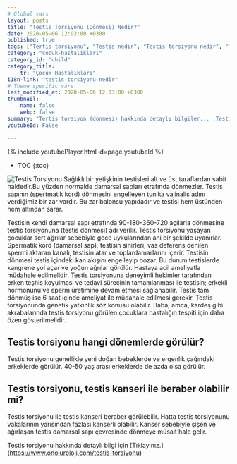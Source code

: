 ```yaml
---
# Global vars
layout: posts
title: "Testis Torsiyonu (Dönmesi) Nedir?"
date: 2020-05-06 12:03:00 +0300
published: true
tags: ["Tertis torsiyonu", "Testis nedir", "Testis torsiyonu nedir", "Testis torsiyonu testis kanseri", "testis torsiyonu tipi", "Testis torsiyonu erken müdahale", "Testis torsiyonu teşhis", "Testis torsiyonu tedavi", "Testis torsiyonu ameliyat" , "testis dönmesi", "testis torsiyonu ne zaman", "testis torsiyonu neden", "testis torsiyonu acil", "testis torsiyonu belirti", "testis torsiyonu ultrasonografi", "testis torsiyonu tipi" , "testis torsiyonu tedavi", "testis torsiyonu çözüm", "testis dönmesi ameliyatı", "testis dönmesi tedavi"]
category: "cocuk-hastaliklari"
category_id: "child"
category_title:
    tr: "Çocuk Hastalıkları"
i18n-link: "testis-torsiyonu-nedir"
# Theme specific vars
last_modified_at: 2020-05-06 12:03:00 +0300
thumbnail:
    name: false
    webp: false
summary: "Tertis torsiyon (dönmesi) hakkında detaylı bilgiler... ,Testis nedir?, Testiste ağrı ve şişliklerin nedenleri? , Testis torsiyonu nedir?, Testis torsiyonu testis kanseriyle birlikte olur mu? , Kaç tip testis torsiyon vardır? , Testis torsiyonunda erken müdahale? , Testis torsiyonu teşhisi ve tedavisi, Testis torsiyonu ameliyatı"
youtubeId: False

---
```

{% include youtubePlayer.html id=page.youtubeId %}

* TOC
{:toc}

![Testis Torsiyonu](/assets/img/testistorsiyonunedir.jpeg)
Sağlıklı bir yetişkinin testisleri alt ve üst taraflardan sabit haldedir.Bu yüzden normalde damarsal sapları etrafında dönmezler. Testis sapının (spertmatik kord) dönmesini engelleyen tunika vajinalis adını verdiğimiz bir zar vardır. Bu zar balonsu yapıdadır ve testisi hem üstünden hem altından sarar.

Testisin kendi damarsal sapı etrafında 90-180-360-720 açılarla dönmesine testis torsiyonuna (testis dönmesi) adı verilir. Testis torsiyonu yaşayan çocuklar sert ağrılar sebebiyle gece uykularından ani bir şekilde uyanırlar. Spermatik kord (damarsal sap); testisin sinirleri, vas deferens denilen spermi aktaran kanalı, testisin atar ve toplardamarlarını içerir. Testisin dönmesi testis içindeki kan akışını engelleyip bozar. Bu durum testislerde kangrene yol açar ve yoğun ağrılar görülür. Hastaya acil ameliyatla müdahale edilmelidir. Testis torsiyonuna deneyimli hekimler tarafından erken teşhis koyulması ve tedavi sürecinin tamamlanması ile testisin; erkekli hormonunu ve sperm üretimine devam etmesi sağlanabilir. Testis tam dönmüş ise 6 saat içinde ameliyat ile müdahale edilmesi gerekir. Testis torsiyonunda genetik yatkınlık söz konusu olabilir. Baba, amca, kardeş gibi akrabalarında testis torsiyonu görülen çocuklara hastalığın tespiti için daha özen gösterilmelidir.

## Testis torsiyonu hangi dönemlerde görülür?

Testis torsiyonu genellikle yeni doğan bebeklerde ve ergenlik çağındaki erkeklerde görülür. 40-50 yaş arası erkeklerde de azda olsa görülür.

## Testis torsiyonu, testis kanseri ile beraber olabilir mi?

Testis torsiyonu ile testis kanseri beraber görülebilir. Hatta testis torsiyonunu vakalarının yarısından fazlası kanserli olabilir. Kanser sebebiyle şişen ve ağırlaşan testis damarsal sapı çevresinde dönmeye müsait hale gelir.


Testis torsiyonu hakkında detaylı bilgi için [Tıklayınız.] (https://www.onoluroloji.com/testis-torsiyonu)

